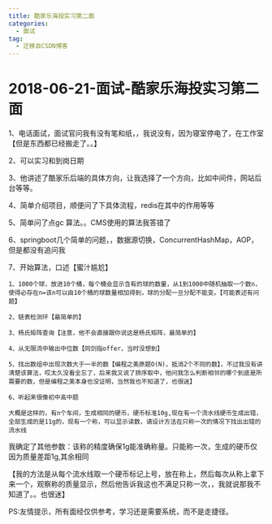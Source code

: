 ```yaml
---
title: 酷家乐海投实习第二面
categories:
  - 面试
tag:
  - 迁移自CSDN博客
---
```


# 2018-06-21-面试-酷家乐海投实习第二面

1、电话面试，面试官问我有没有笔和纸，，我说没有，因为寝室停电了，在工作室【但是东西都已经搬走了。。】

2、可以实习和到岗日期

3、他讲述了酷家乐后端的具体方向，让我选择了一个方向，比如中间件，网站后台等等。

4、简单介绍项目，顺便问了下具体流程，redis在其中的作用等等

5、简单问了点gc 算法。。CMS使用的算法我答错了

6、springboot几个简单的问题，，数据源切换，ConcurrentHashMap，AOP，但是都没有追问我

7、开始算法，口述【蜜汁尴尬】

```text
1、1000个球，放进10个桶，每个桶会显示含有的球的数量，从1到1000中随机抽取一个数n，使得必存在n=该n可以由10个桶的球数量相加得到，球的分配一旦分配不能变。【可能表述有问题】

2、链表检测环【最简单的】

3、杨氏矩阵查询【注意，他不会直接跟你说这是杨氏矩阵，最简单的】

4、从无限流中输出中位数【同剑指offer，当时没想到】

5、找出数组中出现次数大于一半的数【编程之美原题O(N)，抵消2个不同的数】，不过我没有讲清楚该算法，哎太久没看全忘了，后来我又说了排序取中，他问我怎么判断相邻的哪个到底是所需要的数，但是编程之美本身也没证明，当然我也不知道了，也很迷】

6、听起来很像初中高中题

大概是这样的，有n个车间，生成相同的硬币，硬币标准10g,现在有一个流水线硬币生成出错，全部生成的是11g的，现有一个称，可以显示读数，请设计方法在只称一次的情况下找出出错的流水线
```

我确定了其他参数：该称的精度确保1g能准确称量。只能称一次，生成的硬币仅因为质量差距1g,其余相同

【我的方法是从每个流水线取一个硬币标记上号，放在称上，然后每次从称上拿下来一个，观察称的质量显示，然后他告诉我这也不满足只称一次，，我就说那我不知道了。。也很迷】

PS:友情提示，所有面经仅供参考，学习还是需要系统，而不是走捷径。


